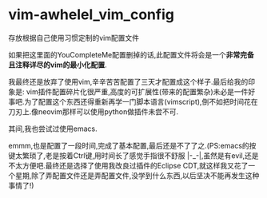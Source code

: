 # vim-awhelel_vim_config
存放根据自己使用习惯定制的vim配置文件

如果把这里面的YouCompleteMe配置删掉的话,此配置文件将会是一个**非常完备且注释详尽的vim的最小化配置**.

我最终还是放弃了使用vim,辛辛苦苦配置了三天才配置成这个样子.最后给我的印象是: vim插件配置碎片化很严重,高度的可扩展性(带来的配置繁杂)未必是一件好事吧.为了配置这个东西还得重新再学一门脚本语言(vimscript),倒不如把时间花在刀刃上.像neovim那样可以使用python做插件未尝不可.

其间,我也尝试过使用emacs.

emmm,也是配置了一段时间,完成了基本配置,最后还是不了了之.(PS:emacs的按键太繁琐了,老是按着Ctrl键,用时间长了感觉手指很不舒服 |-_-|,虽然是有evil,还是不太方便吧.最终还是选择了使用我改良过插件的Eclipse CDT,就这样我又花了一个星期,除了弄配置文件还是弄配置文件,没学到什么东西,以后坚决不能再发生这种事情了!)

